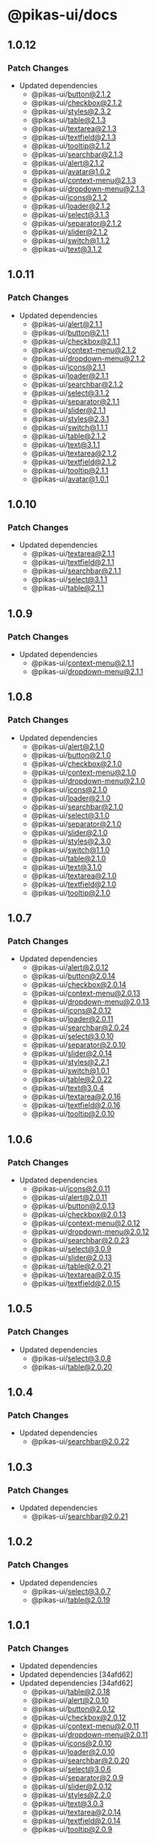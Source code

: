 # @pikas-ui/docs

## 1.0.12

### Patch Changes

- Updated dependencies
  - @pikas-ui/button@2.1.2
  - @pikas-ui/checkbox@2.1.2
  - @pikas-ui/styles@2.3.2
  - @pikas-ui/table@2.1.3
  - @pikas-ui/textarea@2.1.3
  - @pikas-ui/textfield@2.1.3
  - @pikas-ui/tooltip@2.1.2
  - @pikas-ui/searchbar@2.1.3
  - @pikas-ui/alert@2.1.2
  - @pikas-ui/avatar@1.0.2
  - @pikas-ui/context-menu@2.1.3
  - @pikas-ui/dropdown-menu@2.1.3
  - @pikas-ui/icons@2.1.2
  - @pikas-ui/loader@2.1.2
  - @pikas-ui/select@3.1.3
  - @pikas-ui/separator@2.1.2
  - @pikas-ui/slider@2.1.2
  - @pikas-ui/switch@1.1.2
  - @pikas-ui/text@3.1.2

## 1.0.11

### Patch Changes

- Updated dependencies
  - @pikas-ui/alert@2.1.1
  - @pikas-ui/button@2.1.1
  - @pikas-ui/checkbox@2.1.1
  - @pikas-ui/context-menu@2.1.2
  - @pikas-ui/dropdown-menu@2.1.2
  - @pikas-ui/icons@2.1.1
  - @pikas-ui/loader@2.1.1
  - @pikas-ui/searchbar@2.1.2
  - @pikas-ui/select@3.1.2
  - @pikas-ui/separator@2.1.1
  - @pikas-ui/slider@2.1.1
  - @pikas-ui/styles@2.3.1
  - @pikas-ui/switch@1.1.1
  - @pikas-ui/table@2.1.2
  - @pikas-ui/text@3.1.1
  - @pikas-ui/textarea@2.1.2
  - @pikas-ui/textfield@2.1.2
  - @pikas-ui/tooltip@2.1.1
  - @pikas-ui/avatar@1.0.1

## 1.0.10

### Patch Changes

- Updated dependencies
  - @pikas-ui/textarea@2.1.1
  - @pikas-ui/textfield@2.1.1
  - @pikas-ui/searchbar@2.1.1
  - @pikas-ui/select@3.1.1
  - @pikas-ui/table@2.1.1

## 1.0.9

### Patch Changes

- Updated dependencies
  - @pikas-ui/context-menu@2.1.1
  - @pikas-ui/dropdown-menu@2.1.1

## 1.0.8

### Patch Changes

- Updated dependencies
  - @pikas-ui/alert@2.1.0
  - @pikas-ui/button@2.1.0
  - @pikas-ui/checkbox@2.1.0
  - @pikas-ui/context-menu@2.1.0
  - @pikas-ui/dropdown-menu@2.1.0
  - @pikas-ui/icons@2.1.0
  - @pikas-ui/loader@2.1.0
  - @pikas-ui/searchbar@2.1.0
  - @pikas-ui/select@3.1.0
  - @pikas-ui/separator@2.1.0
  - @pikas-ui/slider@2.1.0
  - @pikas-ui/styles@2.3.0
  - @pikas-ui/switch@1.1.0
  - @pikas-ui/table@2.1.0
  - @pikas-ui/text@3.1.0
  - @pikas-ui/textarea@2.1.0
  - @pikas-ui/textfield@2.1.0
  - @pikas-ui/tooltip@2.1.0

## 1.0.7

### Patch Changes

- Updated dependencies
  - @pikas-ui/alert@2.0.12
  - @pikas-ui/button@2.0.14
  - @pikas-ui/checkbox@2.0.14
  - @pikas-ui/context-menu@2.0.13
  - @pikas-ui/dropdown-menu@2.0.13
  - @pikas-ui/icons@2.0.12
  - @pikas-ui/loader@2.0.11
  - @pikas-ui/searchbar@2.0.24
  - @pikas-ui/select@3.0.10
  - @pikas-ui/separator@2.0.10
  - @pikas-ui/slider@2.0.14
  - @pikas-ui/styles@2.2.1
  - @pikas-ui/switch@1.0.1
  - @pikas-ui/table@2.0.22
  - @pikas-ui/text@3.0.4
  - @pikas-ui/textarea@2.0.16
  - @pikas-ui/textfield@2.0.16
  - @pikas-ui/tooltip@2.0.10

## 1.0.6

### Patch Changes

- Updated dependencies
  - @pikas-ui/icons@2.0.11
  - @pikas-ui/alert@2.0.11
  - @pikas-ui/button@2.0.13
  - @pikas-ui/checkbox@2.0.13
  - @pikas-ui/context-menu@2.0.12
  - @pikas-ui/dropdown-menu@2.0.12
  - @pikas-ui/searchbar@2.0.23
  - @pikas-ui/select@3.0.9
  - @pikas-ui/slider@2.0.13
  - @pikas-ui/table@2.0.21
  - @pikas-ui/textarea@2.0.15
  - @pikas-ui/textfield@2.0.15

## 1.0.5

### Patch Changes

- Updated dependencies
  - @pikas-ui/select@3.0.8
  - @pikas-ui/table@2.0.20

## 1.0.4

### Patch Changes

- Updated dependencies
  - @pikas-ui/searchbar@2.0.22

## 1.0.3

### Patch Changes

- Updated dependencies
  - @pikas-ui/searchbar@2.0.21

## 1.0.2

### Patch Changes

- Updated dependencies
  - @pikas-ui/select@3.0.7
  - @pikas-ui/table@2.0.19

## 1.0.1

### Patch Changes

- Updated dependencies
- Updated dependencies [34afd62]
- Updated dependencies [34afd62]
  - @pikas-ui/table@2.0.18
  - @pikas-ui/alert@2.0.10
  - @pikas-ui/button@2.0.12
  - @pikas-ui/checkbox@2.0.12
  - @pikas-ui/context-menu@2.0.11
  - @pikas-ui/dropdown-menu@2.0.11
  - @pikas-ui/icons@2.0.10
  - @pikas-ui/loader@2.0.10
  - @pikas-ui/searchbar@2.0.20
  - @pikas-ui/select@3.0.6
  - @pikas-ui/separator@2.0.9
  - @pikas-ui/slider@2.0.12
  - @pikas-ui/styles@2.2.0
  - @pikas-ui/text@3.0.3
  - @pikas-ui/textarea@2.0.14
  - @pikas-ui/textfield@2.0.14
  - @pikas-ui/tooltip@2.0.9
